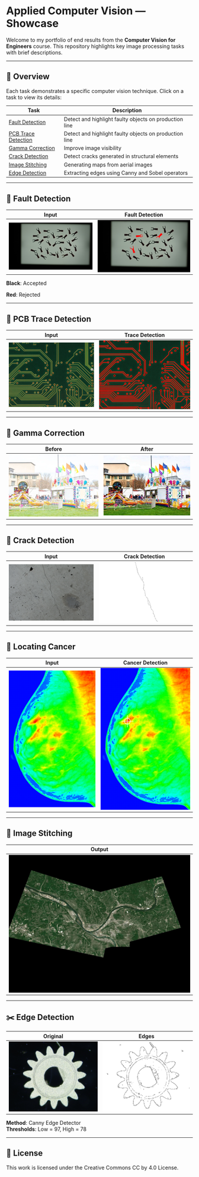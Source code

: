 # Applied Computer Vision — Showcase

Welcome to my portfolio of end results from the **Computer Vision for Engineers** course. This repository highlights key image processing tasks with brief descriptions.

---

## 🧠 Overview

Each task demonstrates a specific computer vision technique. Click on a task to view its details:

| Task | Description |
|------|-------------|
| [Fault Detection](#fault-detection) | Detect and highlight faulty objects on production line |
| [PCB Trace Detection](#trace-detection) | Detect and highlight faulty objects on production line |
| [Gamma Correction](#gamma-correction) | Improve image visibility |
| [Crack Detection](#crack-detection) | Detect cracks generated in structural elements |
| [Image Stitching](#image-stitching) | Generating maps from aerial images |
| [Edge Detection](#edge-detection) | Extracting edges using Canny and Sobel operators |

---

## 🎯 Fault Detection

| Input | Fault Detection |
|----------------|------------------|
| ![Original](images/fault_detection/spade-terminal.png) | ![Detected](images/fault_detection/result.png) |

**Black**: Accepted

**Red**: Rejected

---

## 🎯 PCB Trace Detection

| Input | Trace Detection |
|----------------|------------------|
| ![Before](images/trace_detection/circuit.png) | ![After](images/trace_detection/circuit_output.png) |

---

## 🧹 Gamma Correction

| Before | After |
|--------|-------|
| ![Input](images/gamma_correction/carnival.jpg) | ![Output](images/gamma_correction/carnival_gcorrected.jpg) |

---

## 🎯 Crack Detection
| Input | Crack Detection |
|----------------|------------------|
| ![Before](images/crack_detection/wall1-original.png) | ![After](images/crack_detection/wall1-cracks.png) |

---

## 🎯 Locating Cancer

| Input | Cancer Detection |
|----------------|------------------|
| ![Before](images/locating_cancer/x-ray-new.png) | ![After](images/locating_cancer/x-ray-color.png) |

---

## 🧩 Image Stitching

| Output |
|------------------|
![Stitched](images/image_stitching/pittsburgh-stitched.jpg) |

---

## ✂️ Edge Detection

| Original | Edges |
|----------|-------|
| ![Original](images/edge_detection/gear.png) | ![Edges](images/edge_detection/gear-canny.png) |

**Method**: Canny Edge Detector  
**Thresholds**: Low = 97, High = 78

---

## 📜 License

This work is licensed under the Creative Commons CC by 4.0 License.